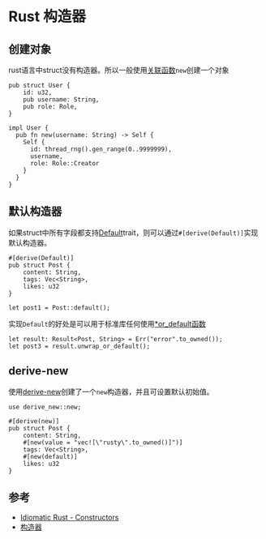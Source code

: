 # Rust 构造器

## 创建对象
rust语言中struct没有构造器。所以一般使用[关联函数](https://kaisery.github.io/trpl-zh-cn/ch05-03-method-syntax.html#%E5%85%B3%E8%81%94%E5%87%BD%E6%95%B0)`new`创建一个对象

```
pub struct User {
    id: u32,
    pub username: String,
    pub role: Role,
}

impl User {
  pub fn new(username: String) -> Self {
    Self {
      id: thread_rng().gen_range(0..9999999),
      username,
      role: Role::Creator
    }
  }
}
```

## 默认构造器
如果struct中所有字段都支持[Default](https://doc.rust-lang.org/stable/std/default/trait.Default.html)trait，则可以通过`#[derive(Default)]`实现默认构造器。
```
#[derive(Default)]
pub struct Post {
    content: String,
    tags: Vec<String>,
    likes: u32
}

let post1 = Post::default();
```

实现`Default`的好处是可以用于标准库任何使用[*or_default函数](https://doc.rust-lang.org/stable/std/?search=or_default)
```
let result: Result<Post, String> = Err("error".to_owned());
let post3 = result.unwrap_or_default();
```

## derive-new
使用[derive-new](https://crates.io/crates/derive-new/)创建了一个`new`构造器，并且可设置默认初始值。
```
use derive_new::new;

#[derive(new)]
pub struct Post {
    content: String,
    #[new(value = "vec![\"rusty\".to_owned()]")] 
    tags: Vec<String>,
    #[new(default)]
    likes: u32
}
```

## 参考
* [Idiomatic Rust - Constructors](https://www.youtube.com/watch?v=6b-8gpLCrrg&list=PLai5B987bZ9A5MO1oY8uihDWFC5DsdJZq)
* [构造器](https://fomalhauthmj.github.io/patterns/idioms/ctor.html)